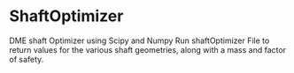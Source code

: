 # ShaftOptimizer
DME shaft Optimizer using Scipy and Numpy
Run shaftOptimizer File to return values for the various shaft geometries, along with a mass and factor of safety.
